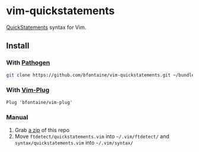 # vim-quickstatements

[QuickStatements](https://www.wikidata.org/wiki/Help:QuickStatements) syntax
for Vim.

## Install

### With [Pathogen](https://github.com/tpope/vim-pathogen#pathogenvim)

```bash
git clone https://github.com/bfontaine/vim-quickstatements.git ~/bundle/
```

### With [Vim-Plug](https://github.com/junegunn/vim-plug)

```vim
Plug 'bfontaine/vim-plug'
```

### Manual

1. Grab [a zip](https://github.com/bfontaine/vim-quickstatements/archive/master.zip)
   of this repo
2. Move `ftdetect/quickstatements.vim` into `~/.vim/ftdetect/` and
   `syntax/quickstatements.vim` into `~/.vim/syntax/`
